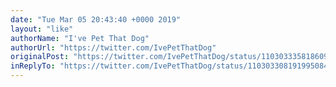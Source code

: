 ```yaml
---
date: "Tue Mar 05 20:43:40 +0000 2019"
layout: "like"
authorName: "I've Pet That Dog"
authorUrl: "https://twitter.com/IvePetThatDog"
originalPost: "https://twitter.com/IvePetThatDog/status/1103033358186098688"
inReplyTo: "https://twitter.com/IvePetThatDog/status/1103033081919950849"
---
```

